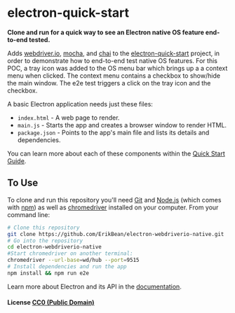 # electron-quick-start

**Clone and run for a quick way to see an Electron native OS feature end-to-end tested.**


Adds [webdriver.io](http://webdriver.io/), [mocha](http://mochajs.org/), and [chai](http://chaijs.com/) to the [electron-quick-start](https://github.com/atom/electron-quick-start) project,
 in order to demonstrate how to end-to-end test native OS features. For this POC, a tray icon was added to the OS menu bar which brings up a a context menu when clicked.
  The context menu contains a checkbox to show/hide the main window. The e2e test triggers a click on the tray icon and the checkbox.

A basic Electron application needs just these files:

- `index.html` - A web page to render.
- `main.js` - Starts the app and creates a browser window to render HTML.
- `package.json` - Points to the app's main file and lists its details and dependencies.

You can learn more about each of these components within the [Quick Start Guide](http://electron.atom.io/docs/latest/tutorial/quick-start).

## To Use

To clone and run this repository you'll need [Git](https://git-scm.com) and [Node.js](https://nodejs.org/en/download/) (which comes with [npm](http://npmjs.com)) as well as [chromedriver](https://sites.google.com/a/chromium.org/chromedriver/) installed on your computer. From your command line:

```bash
# Clone this repository
git clone https://github.com/ErikBean/electron-webdriverio-native.git
# Go into the repository
cd electron-webdriverio-native
#Start chromedriver on another terminal:
chromedriver --url-base=wd/hub --port=9515
# Install dependencies and run the app
npm install && npm run e2e
```

Learn more about Electron and its API in the [documentation](http://electron.atom.io/docs/latest).

#### License [CC0 (Public Domain)](LICENSE.md)
